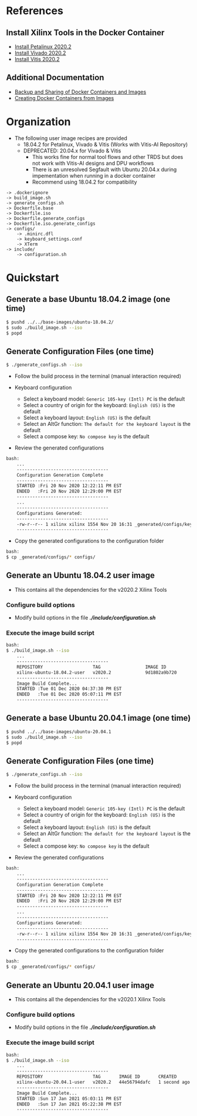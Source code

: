 [//]: # (Readme.md - Base Ubuntu User Images for v2020.2 Xilinx Tools)

# References

## Install Xilinx Tools in the Docker Container

- [Install Petalinux 2020.2](./README.user-install.md)
- [Install Vivado 2020.2](./README.vivado-install.md)
- [Install Vitis 2020.2](./README.vitis-install.md)

## Additional Documentation

- [Backup and Sharing of Docker Containers and Images](../../../documentation/backup-and-sharing-docker-images/README.md)
- [Creating Docker Containers from Images](../../../documentation/creating-containers-from-docker-images/README.md)

# Organization

- The following user image recipes are provided
	- 18.04.2 for Petalinux, Vivado & Vitis (Works with Vitis-AI Repository)
	- DEPRECATED: 20.04.x for Vivado & Vitis
		- This works fine for normal tool flows and other TRDS but does not work with Vitis-AI designs and DPU workflows
		- There is an unresolved Segfault with Ubuntu 20.04.x during impementation when running in a docker container
		- Recommend using 18.04.2 for compatibility

```
-> .dockerignore
-> build_image.sh
-> generate_configs.sh
-> Dockerfile.base
-> Dockerfile.iso
-> Dockerfile.generate_configs
-> Dockerfile.iso.generate_configs
-> configs/
	-> .minirc.dfl
	-> keyboard_settings.conf
	-> XTerm
-> include/
	-> configuration.sh
```

# Quickstart

## Generate a base Ubuntu 18.04.2 image (one time)

```bash
$ pushd ../../base-images/ubuntu-18.04.2/
$ sudo ./build_image.sh --iso
$ popd
```

## Generate Configuration Files (one time)

```bash
$ ./generate_configs.sh --iso
```

- Follow the build process in the terminal (manual interaction required)
- Keyboard configuration
	- Select a keyboard model: ```Generic 105-key (Intl) PC``` is the default
	- Select a country of origin for the keyboard: ```English (US)``` is the default
	- Select a keyboard layout: ```English (US)``` is the default
	- Select an AltGr function: ```The default for the keyboard layout``` is the default
	- Select a compose key: ```No compose key``` is the default

- Review the generated configurations

```bash
bash:
	...
	-----------------------------------
	Configuration Generation Complete
	-----------------------------------
	STARTED :Fri 20 Nov 2020 12:22:11 PM EST
	ENDED   :Fri 20 Nov 2020 12:29:00 PM EST
	-----------------------------------
	...
	-----------------------------------
	Configurations Generated:
	-----------------------------------
	-rw-r--r-- 1 xilinx xilinx 1554 Nov 20 16:31 _generated/configs/keyboard_settings.conf
	-----------------------------------
```

- Copy the generated configurations to the configuration folder

```bash
bash:
$ cp _generated/configs/* configs/
```

## Generate an Ubuntu 18.04.2 user image 
- This contains all the dependencies for the v2020.2 Xilinx Tools

### Configure build options
- Modify build options in the file __*./include/configuration.sh*__

### Execute the image build script
```bash
bash:
$ ./build_image.sh --iso
	...
	-----------------------------------
	REPOSITORY                   TAG                 IMAGE ID            CREATED             SIZE
	xilinx-ubuntu-18.04.2-user   v2020.2             9d1802a9b720        1 second ago        2.26GB
	-----------------------------------
	Image Build Complete...
	STARTED :Tue 01 Dec 2020 04:37:30 PM EST
	ENDED   :Tue 01 Dec 2020 05:07:11 PM EST
	-----------------------------------
```

## Generate a base Ubuntu 20.04.1 image (one time)

```bash
$ pushd ../../base-images/ubuntu-20.04.1
$ sudo ./build_image.sh --iso
$ popd
```

## Generate Configuration Files (one time)

```bash
$ ./generate_configs.sh --iso
```

- Follow the build process in the terminal (manual interaction required)
- Keyboard configuration
	- Select a keyboard model: ```Generic 105-key (Intl) PC``` is the default
	- Select a country of origin for the keyboard: ```English (US)``` is the default
	- Select a keyboard layout: ```English (US)``` is the default
	- Select an AltGr function: ```The default for the keyboard layout``` is the default
	- Select a compose key: ```No compose key``` is the default

- Review the generated configurations

```bash
bash:
	...
	-----------------------------------
	Configuration Generation Complete
	-----------------------------------
	STARTED :Fri 20 Nov 2020 12:22:11 PM EST
	ENDED   :Fri 20 Nov 2020 12:29:00 PM EST
	-----------------------------------
	...
	-----------------------------------
	Configurations Generated:
	-----------------------------------
	-rw-r--r-- 1 xilinx xilinx 1554 Nov 20 16:31 _generated/configs/keyboard_settings.conf
	-----------------------------------
```

- Copy the generated configurations to the configuration folder

```bash
bash:
$ cp _generated/configs/* configs/
```

## Generate an Ubuntu 20.04.1 user image 
- This contains all the dependencies for the v2020.1 Xilinx Tools

### Configure build options
- Modify build options in the file __*./include/configuration.sh*__

### Execute the image build script
```bash
bash:
$ ./build_image.sh --iso
	...
	-----------------------------------
	REPOSITORY                   TAG       IMAGE ID       CREATED        SIZE
	xilinx-ubuntu-20.04.1-user   v2020.2   44e56794dafc   1 second ago   1.71GB
	-----------------------------------
	Image Build Complete...
	STARTED :Sun 17 Jan 2021 05:03:11 PM EST
	ENDED   :Sun 17 Jan 2021 05:22:38 PM EST
	-----------------------------------
```